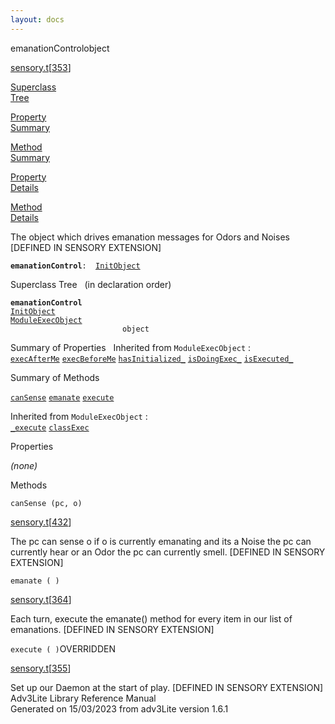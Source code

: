 ```yaml
---
layout: docs
---
```

<span class="title">emanationControl</span><span class="type">object</span>

[sensory.t](../file/sensory.t.html)\[[353](../source/sensory.t.html#353)\]

[Superclass  
Tree](#_SuperClassTree_)

[Property  
Summary](#_PropSummary_)

[Method  
Summary](#_MethodSummary_)

[Property  
Details](#_Properties_)

[Method  
Details](#_Methods_)



The object which drives emanation messages for Odors and Noises
\[DEFINED IN SENSORY EXTENSION\]

**`emanationControl`**` :   `[`InitObject`](../object/InitObject.html)



<span id="_SuperClassTree_"></span>



<span class="hdln">Superclass Tree</span>   (in declaration order)



**`emanationControl`**  
[`InitObject`](../object/InitObject.html)  
[`ModuleExecObject`](../object/ModuleExecObject.html)  
`                         object`  
<span id="_PropSummary_"></span>



<span class="hdln">Summary of Properties</span>  
Inherited from `ModuleExecObject` :  
[`execAfterMe`](../object/ModuleExecObject.html#execAfterMe) [`execBeforeMe`](../object/ModuleExecObject.html#execBeforeMe) [`hasInitialized_`](../object/ModuleExecObject.html#hasInitialized_) [`isDoingExec_`](../object/ModuleExecObject.html#isDoingExec_) [`isExecuted_`](../object/ModuleExecObject.html#isExecuted_)

<span id="_MethodSummary_"></span>



<span class="hdln">Summary of Methods</span>  



[`canSense`](#canSense) [`emanate`](#emanate) [`execute`](#execute)



Inherited from `ModuleExecObject` :  
[`_execute`](../object/ModuleExecObject.html#_execute) [`classExec`](../object/ModuleExecObject.html#classExec)

<span id="_Properties_"></span>



<span class="hdln">Properties</span>  



*(none)* <span id="_Methods_"></span>



<span class="hdln">Methods</span>  



<span id="canSense"></span>

`canSense (pc, o)`

[sensory.t](../file/sensory.t.html)\[[432](../source/sensory.t.html#432)\]



The pc can sense o if o is currently emanating and its a Noise the pc
can currently hear or an Odor the pc can currently smell. \[DEFINED IN
SENSORY EXTENSION\]



<span id="emanate"></span>

`emanate ( )`

[sensory.t](../file/sensory.t.html)\[[364](../source/sensory.t.html#364)\]



Each turn, execute the emanate() method for every item in our list of
emanations. \[DEFINED IN SENSORY EXTENSION\]



<span id="execute"></span>

`execute ( )`<span class="rem">OVERRIDDEN</span>

[sensory.t](../file/sensory.t.html)\[[355](../source/sensory.t.html#355)\]



Set up our Daemon at the start of play. \[DEFINED IN SENSORY EXTENSION\]
Adv3Lite Library Reference Manual  
Generated on 15/03/2023 from adv3Lite version 1.6.1


